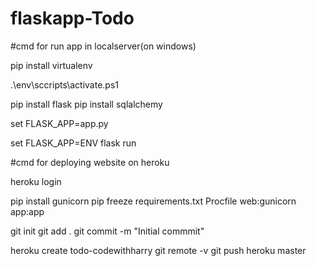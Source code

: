 # flaskapp-Todo

#cmd for run app in localserver(on windows)

<!--install virtual env-->

pip install virtualenv

<!--activate virtual env-->

.\env\sccripts\activate.ps1

<!--install modules-->

pip install flask
pip install sqlalchemy

set FLASK_APP=app.py

<!--for development mode-->

set FLASK_APP=ENV
flask run

#cmd for deploying website on heroku

heroku login

pip install gunicorn
pip freeze requirements.txt
Procfile
web:gunicorn app:app

git init
git add .
git commit -m "Initial commmit"

heroku create todo-codewithharry
git remote -v
git push heroku master
